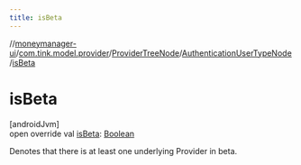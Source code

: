 ```yaml
---
title: isBeta
---
```

//[moneymanager-ui](../../../../index.html)/[com.tink.model.provider](../../index.html)/[ProviderTreeNode](../index.html)/[AuthenticationUserTypeNode](index.html)/[isBeta](is-beta.html)



# isBeta



[androidJvm]\
open override val [isBeta](is-beta.html): [Boolean](https://kotlinlang.org/api/latest/jvm/stdlib/kotlin/-boolean/index.html)



Denotes that there is at least one underlying Provider in beta.




